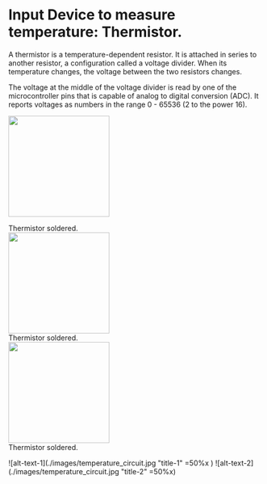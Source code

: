 # Input Device to measure temperature:  Thermistor.

A thermistor is a temperature-dependent resistor.  It is attached in series to another resistor, a configuration called a voltage divider.  When its temperature changes, the voltage between the two resistors changes.

The voltage at the middle of the voltage divider is read by one of the microcontroller pins that is capable of analog to digital conversion (ADC).  It reports voltages as numbers in the range 0 - 65536 (2 to the power 16).


<p float="left">
  <img src="./images/temperature_circuit.jpg" width="200" /><figcaption>Thermistor soldered.</figcaption>
  <img src="./images/temperature_circuit.jpg" width="200" /><figcaption>Thermistor soldered.</figcaption>
  <img src="./images/temperature_circuit.jpg" width="200" /><figcaption>Thermistor soldered.</figcaption>
</p>


![alt-text-1](./images/temperature_circuit.jpg "title-1" =50%x ) ![alt-text-2](./images/temperature_circuit.jpg "title-2" =50%x)

 



